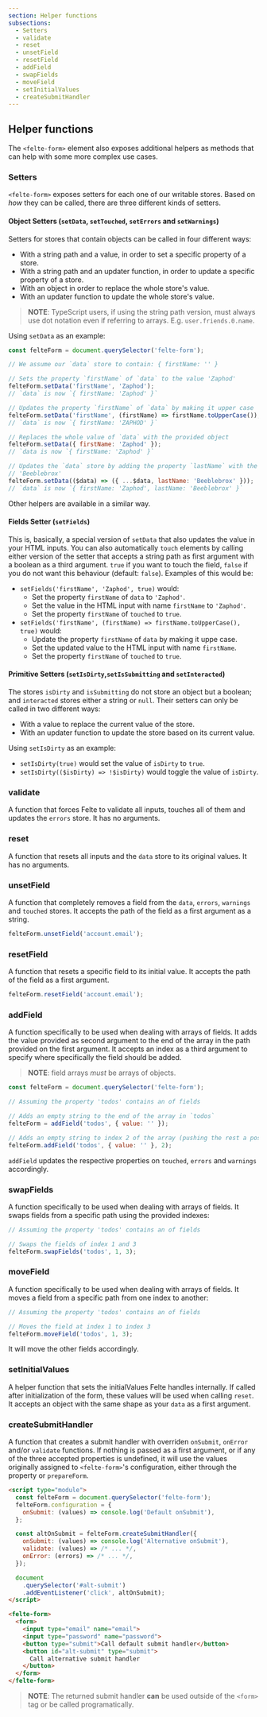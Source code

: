 ```yaml
---
section: Helper functions
subsections:
  - Setters
  - validate
  - reset
  - unsetField
  - resetField
  - addField
  - swapFields
  - moveField
  - setInitialValues
  - createSubmitHandler
---
```


## Helper functions

The `<felte-form>` element also exposes additional helpers as methods that can help with some more complex use cases.

### Setters

`<felte-form>` exposes setters for each one of our writable stores. Based on _how_ they can be called, there are three different kinds of setters.

#### Object Setters (`setData`, `setTouched`, `setErrors` and `setWarnings`)

Setters for stores that contain objects can be called in four different ways:

- With a string path and a value, in order to set a specific property of a store.
- With a string path and an updater function, in order to update a specific property of a store.
- With an object in order to replace the whole store's value.
- With an updater function to update the whole store's value.

> **NOTE**: TypeScript users, if using the string path version, must always use dot notation even if referring to arrays. E.g. `user.friends.0.name`.

Using `setData` as an example:

```javascript
const felteForm = document.querySelector('felte-form');

// We assume our `data` store to contain: { firstName: '' }

// Sets the property `firstName` of `data` to the value 'Zaphod'
felteForm.setData('firstName', 'Zaphod');
// `data` is now `{ firstName: 'Zaphod' }`

// Updates the property `firstName` of `data` by making it upper case
felteForm.setData('firstName', (firstName) => firstName.toUpperCase());
// `data` is now `{ firstName: 'ZAPHOD' }`

// Replaces the whole value of `data` with the provided object
felteForm.setData({ firstName: 'Zaphod' });
// `data is now `{ firstName: 'Zaphod' }`

// Updates the `data` store by adding the property `lastName` with the value
// 'Beeblebrox'
felteForm.setData(($data) => ({ ...$data, lastName: 'Beeblebrox' }));
// `data` is now `{ firstName: 'Zaphod', lastName: 'Beeblebrox' }`
```

Other helpers are available in a similar way.

#### Fields Setter (`setFields`)

This is, basically, a special version of `setData` that also updates the value in your HTML inputs. You can also automatically `touch` elements by calling either version of the setter that accepts a string path as first argument with a boolean as a third argument. `true` if you want to touch the field, `false` if you do not want this behaviour (default: `false`). Examples of this would be:

- `setFields('firstName', 'Zaphod', true)` would:
  - Set the property `firstName` of `data` to `'Zaphod'`.
  - Set the value in the HTML input with name `firstName` to `'Zaphod'`.
  - Set the property `firstName` of `touched` to `true`.
- `setFields('firstName', (firstName) => firstName.toUpperCase(), true)` would:
  - Update the property `firstName` of `data` by making it uppe case.
  - Set the updated value to the HTML input with name `firstName`.
  - Set the property `firstName` of `touched` to `true`.

#### Primitive Setters (`setIsDirty`,`setIsSubmitting` and `setInteracted`)

The stores `isDirty` and `isSubmitting` do not store an object but a boolean; and `interacted` stores either a string or `null`. Their setters can only be called in two different ways:

- With a value to replace the current value of the store.
- With an updater function to update the store based on its current value.

Using `setIsDirty` as an example:

- `setIsDirty(true)` would set the value of `isDirty` to `true`.
- `setIsDirty(($isDirty) => !$isDirty)` would toggle the value of `isDirty`.

### validate

A function that forces Felte to validate all inputs, touches all of them and updates the `errors` store. It has no arguments.

### reset

A function that resets all inputs and the `data` store to its original values. It has no arguments.

### unsetField

A function that completely removes a field from the `data`, `errors`, `warnings` and `touched` stores. It accepts the path of the field as a first argument as a string.

```javascript
felteForm.unsetField('account.email');
```

### resetField

A function that resets a specific field to its initial value. It accepts the path of the field as a first argument.

```javascript
felteForm.resetField('account.email');
```

### addField

A function specifically to be used when dealing with arrays of fields. It adds the value provided as second argument to the end of the array in the path provided on the first argument. It accepts an index as a third argument to specify where specifically the field should be added.

> **NOTE**: field arrays _must_ be arrays of objects.

```javascript
const felteForm = document.querySelector('felte-form');

// Assuming the property 'todos' contains an of fields

// Adds an empty string to the end of the array in `todos`
felteForm = addField('todos', { value: '' });

// Adds an empty string to index 2 of the array (pushing the rest a position)
felteForm.addField('todos', { value: '' }, 2);
```

`addField` updates the respective properties on `touched`, `errors` and `warnings` accordingly.

### swapFields

A function specifically to be used when dealing with arrays of fields. It swaps fields from a specific path using the provided indexes:

```javascript
// Assuming the property 'todos' contains an of fields

// Swaps the fields of index 1 and 3
felteForm.swapFields('todos', 1, 3);
```

### moveField

A function specifically to be used when dealing with arrays of fields. It moves a field from a specific path from one index to another:

```javascript
// Assuming the property 'todos' contains an of fields

// Moves the field at index 1 to index 3
felteForm.moveField('todos', 1, 3);
```

It will move the other fields accordingly.

### setInitialValues

A helper function that sets the initialValues Felte handles internally. If called after initialization of the form, these values will be used when calling `reset`. It accepts an object with the same shape as your `data` as a first argument.

### createSubmitHandler

A function that creates a submit handler with overriden `onSubmit`, `onError` and/or `validate` functions. If nothing is passed as a first argument, or if any of the three accepted properties is undefined, it will use the values originally assigned to `<felte-form>`'s configuration, either through the property or `prepareForm`.

```html
<script type="module">
  const felteForm = document.querySelector('felte-form');
  felteForm.configuration = {
    onSubmit: (values) => console.log('Default onSubmit'),
  };

  const altOnSubmit = felteForm.createSubmitHandler({
    onSubmit: (values) => console.log('Alternative onSubmit'),
    validate: (values) => /* ... */,
    onError: (errors) => /* ... */,
  });

  document
    .querySelector('#alt-submit')
    .addEventListener('click', altOnSubmit);
</script>

<felte-form>
  <form>
    <input type="email" name="email">
    <input type="password" name="password">
    <button type="submit">Call default submit handler</button>
    <button id="alt-submit" type="submit">
      Call alternative submit handler
    </button>
  </form>
</felte-form>
```

> **NOTE**: The returned submit handler **can** be used outside of the `<form>` tag or be called programatically.
